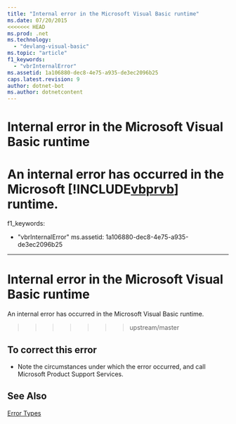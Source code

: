 ```yaml
---
title: "Internal error in the Microsoft Visual Basic runtime"
ms.date: 07/20/2015
<<<<<<< HEAD
ms.prod: .net
ms.technology: 
  - "devlang-visual-basic"
ms.topic: "article"
f1_keywords: 
  - "vbrInternalError"
ms.assetid: 1a106880-dec8-4e75-a935-de3ec2096b25
caps.latest.revision: 9
author: dotnet-bot
ms.author: dotnetcontent
---
```

# Internal error in the Microsoft Visual Basic runtime
An internal error has occurred in the Microsoft [!INCLUDE[vbprvb](~/includes/vbprvb-md.md)] runtime.  
=======
f1_keywords: 
  - "vbrInternalError"
ms.assetid: 1a106880-dec8-4e75-a935-de3ec2096b25
---
# Internal error in the Microsoft Visual Basic runtime
An internal error has occurred in the Microsoft Visual Basic runtime.  
>>>>>>> upstream/master
  
## To correct this error  
  
-   Note the circumstances under which the error occurred, and call Microsoft Product Support Services.  
  
## See Also  
 [Error Types](../../visual-basic/programming-guide/language-features/error-types.md)  

